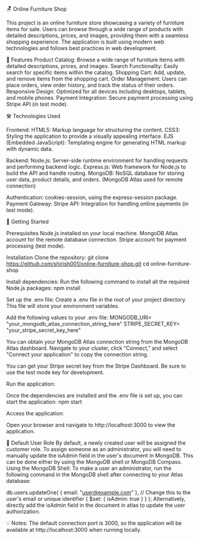🪑 Online Furniture Shop

This project is an online furniture store showcasing a variety of furniture items for sale. Users can browse through a wide range of products with detailed descriptions, prices, and images, providing them with a seamless shopping experience. The application is built using modern web technologies and follows best practices in web development.

🌟 Features
Product Catalog: Browse a wide range of furniture items with detailed descriptions, prices, and images.
Search Functionality: Easily search for specific items within the catalog.
Shopping Cart: Add, update, and remove items from the shopping cart.
Order Management: Users can place orders, view order history, and track the status of their orders.
Responsive Design: Optimized for all devices including desktops, tablets, and mobile phones.
Payment Integration: Secure payment processing using Stripe API (in test mode).

🛠️ Technologies Used

Frontend:
HTML5: Markup language for structuring the content.
CSS3: Styling the application to provide a visually appealing interface.
EJS (Embedded JavaScript): Templating engine for generating HTML markup with dynamic data.

Backend:
Node.js: Server-side runtime environment for handling requests and performing backend logic.
Express.js: Web framework for Node.js to build the API and handle routing.
MongoDB: NoSQL database for storing user data, product details, and orders. (MongoDB Atlas used for remote connection)

Authentication:
cookies-session, using the express-session package.
Payment Gateway:
Stripe API: Integration for handling online payments (in test mode).

🚀 Getting Started

Prerequisites
Node.js installed on your local machine.
MongoDB Atlas account for the remote database connection.
Stripe account for payment processing (test mode).

Installation
Clone the repository:
git clone https://github.com/shirish001/online-furniture-shop.git
cd online-furniture-shop

Install dependencies:
Run the following command to install all the required Node.js packages:
npm install

Set up the .env file:
Create a .env file in the root of your project directory. This file will store your environment variables.

Add the following values to your .env file:
MONGODB_URI= "your_mongodb_atlas_connection_string_here"
STRIPE_SECRET_KEY= "your_stripe_secret_key_here"

You can obtain your MongoDB Atlas connection string from the MongoDB Atlas dashboard. Navigate to your cluster, click "Connect," and select "Connect your application" to copy the connection string.

You can get your Stripe secret key from the Stripe Dashboard. Be sure to use the test mode key for development.

Run the application:

Once the dependencies are installed and the .env file is set up, you can start the application:
npm start

Access the application:

Open your browser and navigate to http://localhost:3000 to view the application.

🔑 Default User Role
By default, a newly created user will be assigned the customer role.
To assign someone as an administrator, you will need to manually update the isAdmin field in the user's document in MongoDB. This can be done either by using the MongoDB shell or MongoDB Compass.
Using the MongoDB Shell:
To make a user an administrator, run the following command in the MongoDB shell after connecting to your Atlas database:

db.users.updateOne(
{ email: "user@example.com" }, // Change this to the user's email or unique identifier
{ $set: { isAdmin: true } }
);
Alternatively, directly add the isAdmin field in the document in atlas to update the user authorization.

💡 Notes:
The default connection port is 3000, so the application will be available at http://localhost:3000 when running locally.
